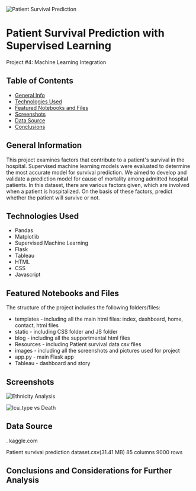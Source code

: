 ![Patient Survival Prediction](https://user-images.githubusercontent.com/93561950/184466067-2264322f-f79a-4b31-91bb-82a368eff39d.jpg)

# Patient Survival Prediction with Supervised Learning

Project #4: Machine Learning Integration 

## Table of Contents
* [General Info](#general-information)
* [Technologies Used](#technologies-used)
* [Featured Notebooks and Files](#featured-notebooks-and-files)
* [Screenshots](#screenshots)
* [Data Source](#data-source)
* [Conclusions](#conclusions)


## General Information
This project examines factors that contribute to a patient's survival in the hospital. Supervised machine learning models were evaluated to determine the most accurate model for survival prediction. We aimed to develop and validate a prediction model for cause of mortality among admitted hospital patients. In this dataset, there are various factors given, which are involved when a patient is hospitalized. On the basis of these factors, predict whether the patient will survive or not.


## Technologies Used
- Pandas
- Matplotlib
- Supervised Machine Learning
- Flask
- Tableau
- HTML
- CSS
- Javascript
 
 ## Featured Notebooks and Files


The structure of the project includes the following folders/files: 

* templates - including all the main html files: index, dashboard, home, contact, html files
* static - including CSS folder and JS folder 
* blog - including all the supportmental html files
* Resources - including Patient survival data csv files
* images - including all the screenshots and pictures used for project 
* app.py - main Flask app
* Tableau - dashboard and story

 
## Screenshots
![Ethnicity Analysis](https://user-images.githubusercontent.com/93561950/184452328-0fd2fe15-da04-4342-b99a-87421401b670.png)




![Icu_type vs  Death](https://user-images.githubusercontent.com/93561950/184452548-fd0c911c-9fd2-493c-b328-b68b5afb9aed.png)













## Data Source

. kaggle.com

Patient survival prediction dataset.csv(31.41 MB)
85 columns
9000 rows


## Conclusions and Considerations for Further Analysis

